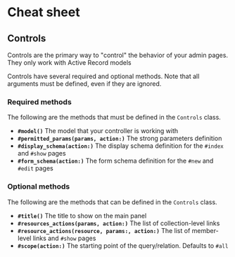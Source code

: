 <!--
# @title Cheat sheet
-->

# Cheat sheet

## Controls

Controls are the primary way to "control" the behavior of your admin pages.
They only work with Active Record models

Controls have several required and optional methods. Note that all arguments
must be defined, even if they are ignored.


### Required methods

The following are the methods that must be defined in the `Controls` class.

* **`#model()`**
  The model that your controller is working with
* **`#permitted_params(params, action:)`**
  The strong parameters definition
* **`#display_schema(action:)`**
  The display schema definition for the `#index` and `#show` pages
* **`#form_schema(action:)`**
  The form schema definition for the `#new` and `#edit` pages


### Optional methods

The following are the methods that can be defined in the `Controls` class.

* **`#title()`**
  The title to show on the main panel
* **`#resources_actions(params, action:)`**
  The list of collection-level links
* **`#resource_actions(resource, params:, action:)`**
  The list of member-level links and `#show` pages
* **`#scope(action:)`**
  The starting point of the query/relation. Defaults to `#all`
